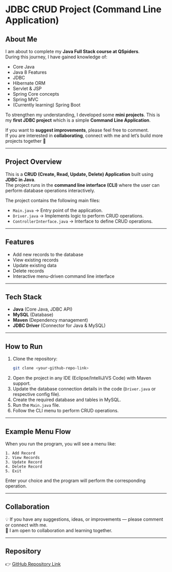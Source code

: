 # JDBC CRUD Project (Command Line Application)

## About Me
I am about to complete my **Java Full Stack course at QSpiders**.  
During this journey, I have gained knowledge of:  
- Core Java  
- Java 8 Features  
- JDBC  
- Hibernate ORM  
- Servlet & JSP  
- Spring Core concepts  
- Spring MVC  
- (Currently learning) Spring Boot  

To strengthen my understanding, I developed some **mini projects**. This is my **first JDBC project** which is a simple **Command Line Application**.

If you want to **suggest improvements**, please feel free to comment.  
If you are interested in **collaborating**, connect with me and let’s build more projects together 🚀  

---

## Project Overview
This is a **CRUD (Create, Read, Update, Delete) Application** built using **JDBC in Java**.  
The project runs in the **command line interface (CLI)** where the user can perform database operations interactively.  

The project contains the following main files:  
- `Main.java` → Entry point of the application.  
- `Driver.java` → Implements logic to perform CRUD operations.  
- `ControllerInterface.java` → Interface to define CRUD operations.  

---

## Features
- Add new records to the database  
- View existing records  
- Update existing data  
- Delete records  
- Interactive menu-driven command line interface  

---

## Tech Stack
- **Java** (Core Java, JDBC API)  
- **MySQL** (Database)  
- **Maven** (Dependency management)  
- **JDBC Driver** (Connector for Java & MySQL)  

---

## How to Run
1. Clone the repository:  
   ```bash
   git clone <your-github-repo-link>
   ```
2. Open the project in any IDE (Eclipse/IntelliJ/VS Code) with Maven support.  
3. Update the database connection details in the code (`Driver.java` or respective config file).  
4. Create the required database and tables in MySQL.  
5. Run the `Main.java` file.  
6. Follow the CLI menu to perform CRUD operations.  

---

## Example Menu Flow
When you run the program, you will see a menu like:  
```
1. Add Record  
2. View Records  
3. Update Record  
4. Delete Record  
5. Exit  
```
Enter your choice and the program will perform the corresponding operation.  

---

## Collaboration
💡 If you have any suggestions, ideas, or improvements — please comment or connect with me.  
🤝 I am open to collaboration and learning together.  

---

## Repository
👉 [GitHub Repository Link](https://github.com/your-username/your-repo-name)  
